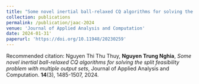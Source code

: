 ```yaml
---
title: "Some novel inertial ball-relaxed CQ algorithms for solving the split feasibility problem with multiple output sets"
collection: publications
permalink: /publication/jaac-2024
venue: 'Journal of Applied Analysis and Computation'
date: 2024-01-31'
paperurl: 'https://doi.org/10.11948/20230259'
---
```

Recommended citation: Nguyen Thi Thu Thuy, **Nguyen Trung Nghia**, _Some novel inertial ball-relaxed CQ algorithms for solving the split feasibility problem with multiple output sets_, Journal of Applied Analysis and Computation. **14**(3), 1485-1507, 2024.
